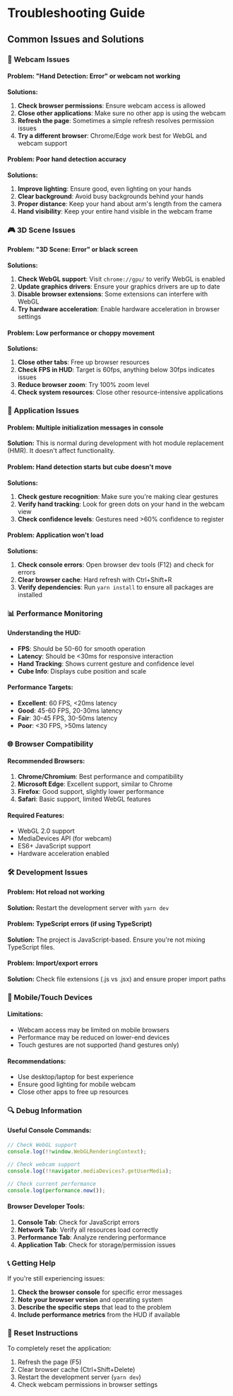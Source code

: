 # Troubleshooting Guide

## Common Issues and Solutions

### 🎥 Webcam Issues

#### Problem: "Hand Detection: Error" or webcam not working
**Solutions:**
1. **Check browser permissions**: Ensure webcam access is allowed
2. **Close other applications**: Make sure no other app is using the webcam
3. **Refresh the page**: Sometimes a simple refresh resolves permission issues
4. **Try a different browser**: Chrome/Edge work best for WebGL and webcam support

#### Problem: Poor hand detection accuracy
**Solutions:**
1. **Improve lighting**: Ensure good, even lighting on your hands
2. **Clear background**: Avoid busy backgrounds behind your hands
3. **Proper distance**: Keep your hand about arm's length from the camera
4. **Hand visibility**: Keep your entire hand visible in the webcam frame

### 🎮 3D Scene Issues

#### Problem: "3D Scene: Error" or black screen
**Solutions:**
1. **Check WebGL support**: Visit `chrome://gpu/` to verify WebGL is enabled
2. **Update graphics drivers**: Ensure your graphics drivers are up to date
3. **Disable browser extensions**: Some extensions can interfere with WebGL
4. **Try hardware acceleration**: Enable hardware acceleration in browser settings

#### Problem: Low performance or choppy movement
**Solutions:**
1. **Close other tabs**: Free up browser resources
2. **Check FPS in HUD**: Target is 60fps, anything below 30fps indicates issues
3. **Reduce browser zoom**: Try 100% zoom level
4. **Check system resources**: Close other resource-intensive applications

### 🔧 Application Issues

#### Problem: Multiple initialization messages in console
**Solution:** This is normal during development with hot module replacement (HMR). It doesn't affect functionality.

#### Problem: Hand detection starts but cube doesn't move
**Solutions:**
1. **Check gesture recognition**: Make sure you're making clear gestures
2. **Verify hand tracking**: Look for green dots on your hand in the webcam view
3. **Check confidence levels**: Gestures need >60% confidence to register

#### Problem: Application won't load
**Solutions:**
1. **Check console errors**: Open browser dev tools (F12) and check for errors
2. **Clear browser cache**: Hard refresh with Ctrl+Shift+R
3. **Verify dependencies**: Run `yarn install` to ensure all packages are installed

### 📊 Performance Monitoring

#### Understanding the HUD:
- **FPS**: Should be 50-60 for smooth operation
- **Latency**: Should be <30ms for responsive interaction
- **Hand Tracking**: Shows current gesture and confidence level
- **Cube Info**: Displays cube position and scale

#### Performance Targets:
- **Excellent**: 60 FPS, <20ms latency
- **Good**: 45-60 FPS, 20-30ms latency  
- **Fair**: 30-45 FPS, 30-50ms latency
- **Poor**: <30 FPS, >50ms latency

### 🌐 Browser Compatibility

#### Recommended Browsers:
1. **Chrome/Chromium**: Best performance and compatibility
2. **Microsoft Edge**: Excellent support, similar to Chrome
3. **Firefox**: Good support, slightly lower performance
4. **Safari**: Basic support, limited WebGL features

#### Required Features:
- WebGL 2.0 support
- MediaDevices API (for webcam)
- ES6+ JavaScript support
- Hardware acceleration enabled

### 🛠️ Development Issues

#### Problem: Hot reload not working
**Solution:** Restart the development server with `yarn dev`

#### Problem: TypeScript errors (if using TypeScript)
**Solution:** The project is JavaScript-based. Ensure you're not mixing TypeScript files.

#### Problem: Import/export errors
**Solution:** Check file extensions (.js vs .jsx) and ensure proper import paths

### 📱 Mobile/Touch Devices

#### Limitations:
- Webcam access may be limited on mobile browsers
- Performance may be reduced on lower-end devices
- Touch gestures are not supported (hand gestures only)

#### Recommendations:
- Use desktop/laptop for best experience
- Ensure good lighting for mobile webcam
- Close other apps to free up resources

### 🔍 Debug Information

#### Useful Console Commands:
```javascript
// Check WebGL support
console.log(!!window.WebGLRenderingContext);

// Check webcam support  
console.log(!!navigator.mediaDevices?.getUserMedia);

// Check current performance
console.log(performance.now());
```

#### Browser Developer Tools:
1. **Console Tab**: Check for JavaScript errors
2. **Network Tab**: Verify all resources load correctly
3. **Performance Tab**: Analyze rendering performance
4. **Application Tab**: Check for storage/permission issues

### 📞 Getting Help

If you're still experiencing issues:

1. **Check the browser console** for specific error messages
2. **Note your browser version** and operating system
3. **Describe the specific steps** that lead to the problem
4. **Include performance metrics** from the HUD if available

### 🔄 Reset Instructions

To completely reset the application:
1. Refresh the page (F5)
2. Clear browser cache (Ctrl+Shift+Delete)
3. Restart the development server (`yarn dev`)
4. Check webcam permissions in browser settings
